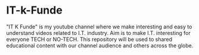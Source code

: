 # IT-k-Funde
"IT K Funde" is my youtube channel where we make interesting and easy to understand videos related to I.T. industry. Aim is to make I.T. interesting for everyone TECH or NO-TECH. This repository will be used to shared educational content with our channel audience and others across the globe.
